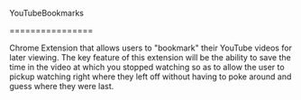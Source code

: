 YouTubeBookmarks

================

Chrome Extension that allows users to "bookmark" their YouTube videos for later viewing.
The key feature of this extension will be the ability to save the time in the video at which
you stopped watching so as to allow the user to pickup watching right where they left off without
having to poke around and guess where they were last.
